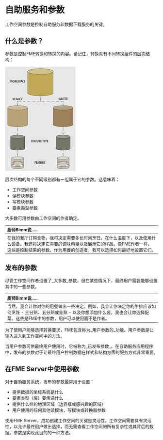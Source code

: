 # 自助服务和参数

工作空间参数是控制自助服务和数据下载服务的关键。

## 什么是参数？

参数是控制FME转换和转换的内容。请记住，转换具有不同转换组件的层次结构：

[![](../.gitbook/assets/img5.001.workspacecomponenthierarchy.png)](https://github.com/xuhengxx/FMETraining-1/tree/f1cdae5373cf9425ee2d148732792713c9043d44/ServerAuthoring5SelfServeParameters/Images/Img5.001.WorkspaceComponentHierarchy.png)

层次结构的每个不同级别都有一组属于它的参数。这意味着：

* 工作空间参数
* 读模块参数
* 写模块参数
* 要素类型参数

大多数可用参数由工作空间的作者确定。

|  厨师Bimm说...... |
| :--- |
|  在我的餐厅订购食物，我将决定需要多长时间烹饪，在什么温度下，以及使用什么设备。我还将决定它需要的调味料量以及展示它的样品。像FME作者一​​样，这些是控制结果的参数，作为用餐的创造者，我可以选择如何最好地设置它们。 |

## 发布的参数

尽管工作空间作者设置了_大多数_参数，但在某些情况下，最终用户需要能够设置其中的一些参数。

|  厨师Bimm说...... |
| :--- |
|  当然，我会让你对你的用餐做出一些决定。例如，我会让你决定你的牛排应该如何烹饪 - 三分熟、五分熟或全熟 - 以及你想添加什么酱。我也会让你选择配菜。这些是FME中的参数，用户可以使用而不是作者。 |

为了使用户能够选择转换要求，FME包含称为_用户参数的_功能。用户参数是让输入进入到工作空间中的方法。

当用户参数可供最终用户使用时，它被称为_已发布参数_。在自助服务应用程序中，发布的参数对于让最终用户控制数据在样式和结构方面的服务方式非常重要。

## 在FME Server中使用参数

对于自助服务系统，发布的参数最常用于设置：

* 提供数据的坐标系统是什么
* 要素类型（层）要传递什么
* 提供什么样的地理区域（边界框或感兴趣的区域）
* 用户使用的任何其他读模块，写模块或转换器参数

使用FME Server，成功创建工作空间的关键是灵活性。工作空间需要具有灵活性，以允许最终用户做出选择，而无需查看工作空间的所有复杂性或其背后的数据。参数是实现此目的的一种方法。

